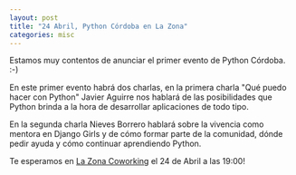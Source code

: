 ```yaml
---
layout: post
title: "24 Abril, Python Córdoba en La Zona"
categories: misc
---
```


Estamos muy contentos de anunciar el primer evento de Python Córdoba. :-)

En este primer evento habrá dos charlas, en la primera charla "Qué puedo hacer con Python"
Javier Aguirre nos hablará de las posibilidades que Python brinda a la hora de desarrollar aplicaciones de todo tipo.

En la segunda charla Nieves Borrero hablará sobre la vivencia como mentora en Django Girls y de cómo
formar parte de la comunidad, dónde pedir ayuda y cómo continuar aprendiendo Python.

Te esperamos en [La Zona Coworking](https://goo.gl/maps/fGAEM7JaM7J2) el 24 de Abril a las 19:00!

